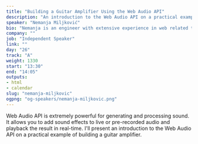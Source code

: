 ```yaml
---
title: "Building a Guitar Amplifier Using the Web Audio API"
description: "An introduction to the Web Audio API on a practical example"
speaker: "Nemanja Miljković"
bio: "Nemanja is an engineer with extensive experience in web related technologies. He's really passionate about music, but he will most certainly perform on a stage only as a conference speaker. He's a magician specializing in card magic and his best trick is making code compile."
company: ""
job: "Independent Speaker"
link: ""
day: "26"
track: "A"
weight: 1330
start: "13:30"
end: "14:05"
outputs:
- html
- calendar
slug: "nemanja-miljkovic"
ogpng: "og-speakers/nemanja-miljkovic.png"
---
```


Web Audio API is extremely powerful for generating and processing sound. It allows you to add sound effects to live or pre-recorded audio and playback the result in real-time. I'll present an introduction to the Web Audio API on a practical example of building a guitar amplifier.
